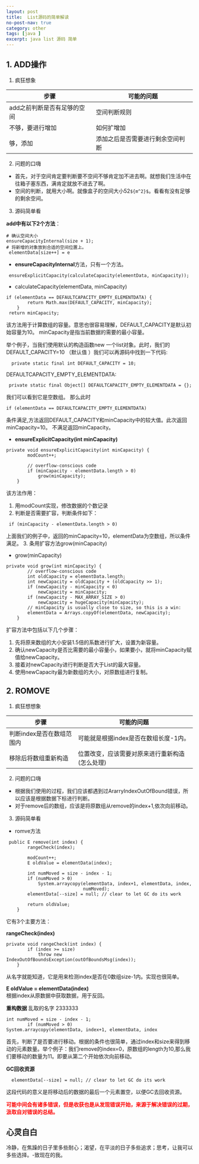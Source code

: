 ```yaml
---
layout: post
title:  List源码的简单解读
no-post-nav: true
category: other
tags: [java ]
excerpt: java list 源码 简单
---
```


 ## 1. ADD操作
 1. 疯狂想象
    
步骤 | 可能的问题
---|---
 add之前判断是否有足够的空间|空间判断规则
不够，要进行增加| 如何扩增加
够，添加|添加之后是否需要进行剩余空间判断
2. 问题的口嗨
- 首先，对于空间肯定要判断要不空间不够肯定加不进去啊。就想我们生活中在往箱子塞东西，满肯定就放不进去了啊。
- 空间的判断，就用大小啊。就像盒子的空间大小52`${m^2}$`。看看有没有足够的剩余空间。
3. 源码简单看

**add中有以下2个方法**：  

```
# 确认空间大小
ensureCapacityInternal(size + 1);
# 将新增的对象放到合适的空间位置上。
 elementData[size++] = e
```
- **ensureCapacityInternal**方法，只有一个方法。
```
 ensureExplicitCapacity(calculateCapacity(elementData, minCapacity));
 ```
- calculateCapacity(elementData, minCapacity)     
```
if (elementData == DEFAULTCAPACITY_EMPTY_ELEMENTDATA) {
        return Math.max(DEFAULT_CAPACITY, minCapacity);
    }
 return minCapacity;
 ```
该方法用于计算数组的容量。意思也很容易理解，DEFAULT_CAPACITY是默认初始容量为10。
minCapacity是指当前数据的需要的最小容量。

举个例子，当我们使用默认的构造函数new 一个list对象。此时，我们的DEFAULT_CAPACITY=10 （默认值 ）我们可以再源码中找到一下代码:
```
  private static final int DEFAULT_CAPACITY = 10;
 ```
 DEFAULTCAPACITY_EMPTY_ELEMENTDATA:
 ```
  private static final Object[] DEFAULTCAPACITY_EMPTY_ELEMENTDATA = {};
 ````
 我们可以看到它是空数组。
 那么此时
 ```
 if (elementData == DEFAULTCAPACITY_EMPTY_ELEMENTDATA) 
```
条件满足,方法返回DEFAULT_CAPACITY和minCapacity中的较大值。此次返回minCapacity=10。
不满足返回minCapacity。
- **ensureExplicitCapacity(int minCapacity)**
```
private void ensureExplicitCapacity(int minCapacity) {
        modCount++;

        // overflow-conscious code
        if (minCapacity - elementData.length > 0)
            grow(minCapacity);
    }
```
该方法作用：
1. 用modCount实现，修改数据的个数记录
2. 判断是否需要扩容，判断条件如下：
```
 if (minCapacity - elementData.length > 0)
```
上面我们的例子中，返回的minCapacity=10，elementData为空数组，所以条件满足。
3. 条用扩容方法grow(minCapacity)
- grow(minCapacity)
```
private void grow(int minCapacity) {
        // overflow-conscious code
        int oldCapacity = elementData.length;
        int newCapacity = oldCapacity + (oldCapacity >> 1);
        if (newCapacity - minCapacity < 0)
            newCapacity = minCapacity;
        if (newCapacity - MAX_ARRAY_SIZE > 0)
            newCapacity = hugeCapacity(minCapacity);
        // minCapacity is usually close to size, so this is a win:
        elementData = Arrays.copyOf(elementData, newCapacity);
    }
```
扩容方法中包括以下几个步骤：
1. 先将原来数组的大小安装1.5倍的系数进行扩大，设置为新容量。
2. 确认newCapacity是否比需要的最小容量小，如果要小，就将minCapacity赋值给newCapacity。
3. 接着对newCapacity进行判断是否大于List的最大容量。
4. 使用newCapacity最为新数组的大小，对原数组进行复制。

      
     
 ## 2. ROMOVE
 1. 疯狂想想象
 

步骤 | 可能的问题
---|---
判断index是否在数组范围内 |可能就是根据index是否在数组长度-1内。
移除后将数组重新构造|位置改变，应该需要对原来进行重新构造(怎么处理)

2. 问题的口嗨
- 根据我们使用的过程，我们应该都遇到过ArarryIndexOutOfBound错误，所以应该是根据数据下标进行判断。
- 对于remove后的数组，应该是将原数组从remove的index+1,依次向前移动。
3. 源码简单看
- romve方法
```
 public E remove(int index) {
        rangeCheck(index);

        modCount++;
        E oldValue = elementData(index);

        int numMoved = size - index - 1;
        if (numMoved > 0)
            System.arraycopy(elementData, index+1, elementData, index,
                             numMoved);
        elementData[--size] = null; // clear to let GC do its work

        return oldValue;
    }
```
它有3个主要方法：

**rangeCheck(index)**
```
private void rangeCheck(int index) {
        if (index >= size)
            throw new IndexOutOfBoundsException(outOfBoundsMsg(index));
    }
```
从名字就能知道，它是用来检测index是否在0数组size-1内。实现也很简单。

**E oldValue = elementData(index)**    
根据index从原数据中获取数据，用于反回。

**重构数据** 乱取的名字 2333333
```
int numMoved = size - index - 1;
        if (numMoved > 0)
System.arraycopy(elementData, index+1, elementData, index
```
首先，判断了是否要进行移动。根据的条件也很简单，通过index和size来得到移动的元素数量。举个例子：我们remove的index=0，原数组的length为10,那么我们要移动的数量为11。即要从第二个开始依次向前移动。

**GC回收资源**
```
  elementData[--size] = null; // clear to let GC do its work
```
这段代码的意义是将移动后的数据的最后一个元素置空，以便GC去回收资源。

<b style="color:red">可能中间会有诸多错误，但是收获也是从发现错误开始，来源于解决错误的过期，汲取自对错误的总结。</b>
## 心灵自白
冷静，在焦躁的日子里多些耐心；渴望，在平淡的日子多些追求；思考，让我可以多些选择。-致现在的我。
